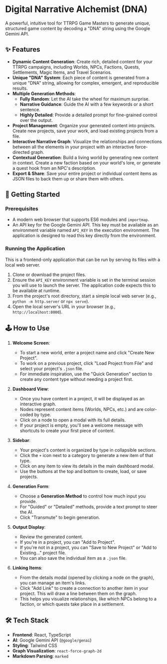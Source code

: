 # Digital Narrative Alchemist (DNA)

A powerful, intuitive tool for TTRPG Game Masters to generate unique, structured game content by decoding a "DNA" string using the Google Gemini API.

## ✨ Features

*   **Dynamic Content Generation**: Create rich, detailed content for your TTRPG campaigns, including Worlds, NPCs, Factions, Quests, Settlements, Magic Items, and Travel Scenarios.
*   **Unique "DNA" System**: Each piece of content is generated from a unique "DNA" string, allowing for complex, emergent, and reproducible results.
*   **Multiple Generation Methods**:
    *   **Fully Random**: Let the AI take the wheel for maximum surprise.
    *   **Narrative Guidance**: Guide the AI with a few keywords or a short sentence.
    *   **Highly Detailed**: Provide a detailed prompt for fine-grained control over the output.
*   **Project Management**: Organize your generated content into projects. Create new projects, save your work, and load existing projects from a file.
*   **Interactive Narrative Graph**: Visualize the relationships and connections between all the elements in your project with an interactive force-directed graph.
*   **Contextual Generation**: Build a living world by generating new content in context. Create a new faction based on your world's lore, or generate a quest hook from an NPC's description.
*   **Export & Share**: Save your entire project or individual content items as JSON files to back them up or share them with others.

## 🚀 Getting Started

### Prerequisites

*   A modern web browser that supports ES6 modules and `importmap`.
*   An API key for the Google Gemini API. This key must be available as an environment variable named `API_KEY` in the execution environment. The application is designed to read this key directly from the environment.

### Running the Application

This is a frontend-only application that can be run by serving its files with a local web server.

1.  Clone or download the project files.
2.  Ensure the `API_KEY` environment variable is set in the terminal session you will use to launch the server. The application code expects this to be available at runtime.
3.  From the project's root directory, start a simple local web server (e.g., `python -m http.server` or `npx serve`).
4.  Open the local server's URL in your browser (e.g., `http://localhost:8000`).

## 🕹️ How to Use

1.  **Welcome Screen**:
    *   To start a new world, enter a project name and click "Create New Project".
    *   To work on a previous project, click "Load Project from File" and select your project's `.json` file.
    *   For immediate inspiration, use the "Quick Generation" section to create any content type without needing a project first.

2.  **Dashboard View**:
    *   Once you have content in a project, it will be displayed as an interactive graph.
    *   Nodes represent content items (Worlds, NPCs, etc.) and are color-coded by type.
    *   Click on a node to open a modal with its full details.
    *   If your project is empty, you'll see a welcome message with shortcuts to create your first piece of content.

3.  **Sidebar**:
    *   Your project's content is organized by type in collapsible sections.
    *   Click the `+` icon next to a category to generate a new item of that type.
    *   Click on any item to view its details in the main dashboard modal.
    *   Use the buttons at the top and bottom to create, load, or save projects.

4.  **Generation Form**:
    *   Choose a **Generation Method** to control how much input you provide.
    *   For "Guided" or "Detailed" methods, provide a text prompt to steer the AI.
    *   Click "Transmute" to begin generation.

5.  **Output Display**:
    *   Review the generated content.
    *   If you're in a project, you can "Add to Project".
    *   If you're not in a project, you can "Save to New Project" or "Add to Existing..." project file.
    *   You can also save the individual item as a `.json` file.

6.  **Linking Items**:
    *   From the details modal (opened by clicking a node on the graph), you can manage an item's links.
    *   Click "Add Link" to create a connection to another item in your project. This will draw a line between them on the graph.
    *   This helps you visualize relationships, like which NPCs belong to a faction, or which quests take place in a settlement.

## 🛠️ Tech Stack

*   **Frontend**: React, TypeScript
*   **AI**: Google Gemini API (`@google/genai`)
*   **Styling**: Tailwind CSS
*   **Graph Visualization**: `react-force-graph-2d`
*   **Markdown Parsing**: `marked`
